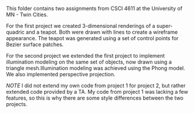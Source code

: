 This folder contains two assignments from CSCI 4611 at the University of MN - Twin Cities. 

For the first project we created 3-dimensional renderings of a super-quadric and a teapot.
Both were drawn with lines to create a wireframe appearance. The teapot was generated using 
a set of control points for Bezier surface patches.

For the second project we extended the first project to implement illumination modeling
on the same set of objects, now drawn using a triangle mesh.Illumination modeling was achieved 
using the Phong model. We also implemented perspective projection.

*NOTE* I did not extend my own code from project 1 for project 2, but rather extended code 
provided by a TA. My code from project 1 was lacking a few features, so this is why there
are some style differences between the two projects.
